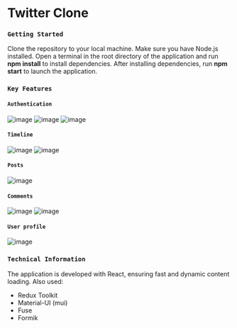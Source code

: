 # Twitter Clone

### `Getting Started`

Clone the repository to your local machine.
Make sure you have Node.js installed.
Open a terminal in the root directory of the application and run **npm install** to install dependencies.
After installing dependencies, run **npm start** to launch the application.

### `Key Features`

#### `Authentication`

![image](https://github.com/user-attachments/assets/ae11f70b-e03e-4ce0-9ad4-9a430e5f5844)
![image](https://github.com/user-attachments/assets/5d8b8940-9e01-487f-958b-2976c457c120)
![image](https://github.com/user-attachments/assets/506c435d-6ec5-406c-9d11-05112a958590)

#### `Timeline`

![image](https://github.com/user-attachments/assets/49c5a7d7-8f03-4e1c-aefb-d3ddeeb19552)
![image](https://github.com/user-attachments/assets/775ffcf3-93a5-462a-a7e9-51219d94473b)

#### `Posts`

![image](https://github.com/user-attachments/assets/04b317f3-624b-4407-b6b3-763c10998f69)

#### `Comments`

![image](https://github.com/user-attachments/assets/bc944aa3-9315-419c-947c-7d049c418e7d)
![image](https://github.com/user-attachments/assets/ddcfd4b9-e05c-4dd3-86d4-e0e2d78bdd00)

#### `User profile`

![image](https://github.com/user-attachments/assets/63a216cd-e1fe-450a-9100-b50b8f01e309)

### `Technical Information`

The application is developed with React, ensuring fast and dynamic content loading.
Also used:

- Redux Toolkit
- Material-UI (mui)
- Fuse
- Formik

